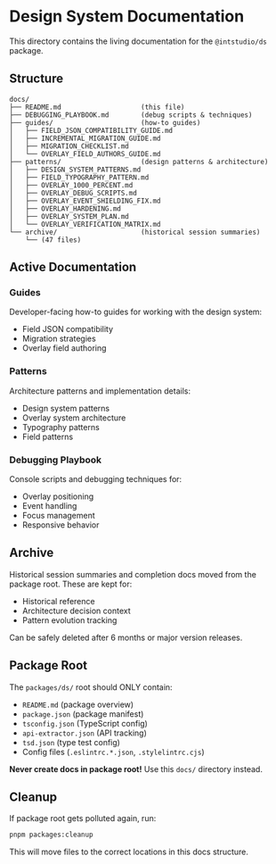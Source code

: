 # Design System Documentation

This directory contains the living documentation for the `@intstudio/ds` package.

## Structure

```
docs/
├── README.md                    (this file)
├── DEBUGGING_PLAYBOOK.md        (debug scripts & techniques)
├── guides/                      (how-to guides)
│   ├── FIELD_JSON_COMPATIBILITY_GUIDE.md
│   ├── INCREMENTAL_MIGRATION_GUIDE.md
│   ├── MIGRATION_CHECKLIST.md
│   └── OVERLAY_FIELD_AUTHORS_GUIDE.md
├── patterns/                    (design patterns & architecture)
│   ├── DESIGN_SYSTEM_PATTERNS.md
│   ├── FIELD_TYPOGRAPHY_PATTERN.md
│   ├── OVERLAY_1000_PERCENT.md
│   ├── OVERLAY_DEBUG_SCRIPTS.md
│   ├── OVERLAY_EVENT_SHIELDING_FIX.md
│   ├── OVERLAY_HARDENING.md
│   ├── OVERLAY_SYSTEM_PLAN.md
│   └── OVERLAY_VERIFICATION_MATRIX.md
└── archive/                     (historical session summaries)
    └── (47 files)
```

## Active Documentation

### Guides
Developer-facing how-to guides for working with the design system:
- Field JSON compatibility
- Migration strategies
- Overlay field authoring

### Patterns
Architecture patterns and implementation details:
- Design system patterns
- Overlay system architecture
- Typography patterns
- Field patterns

### Debugging Playbook
Console scripts and debugging techniques for:
- Overlay positioning
- Event handling
- Focus management
- Responsive behavior

## Archive

Historical session summaries and completion docs moved from the package root. These are kept for:
- Historical reference
- Architecture decision context
- Pattern evolution tracking

Can be safely deleted after 6 months or major version releases.

## Package Root

The `packages/ds/` root should ONLY contain:
- `README.md` (package overview)
- `package.json` (package manifest)
- `tsconfig.json` (TypeScript config)
- `api-extractor.json` (API tracking)
- `tsd.json` (type test config)
- Config files (`.eslintrc.*.json`, `.stylelintrc.cjs`)

**Never create docs in package root!** Use this `docs/` directory instead.

## Cleanup

If package root gets polluted again, run:
```bash
pnpm packages:cleanup
```

This will move files to the correct locations in this docs structure.
